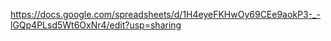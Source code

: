 https://docs.google.com/spreadsheets/d/1H4eyeFKHwOy69CEe9aokP3-_-lGQp4PLsd5Wt6OxNr4/edit?usp=sharing
